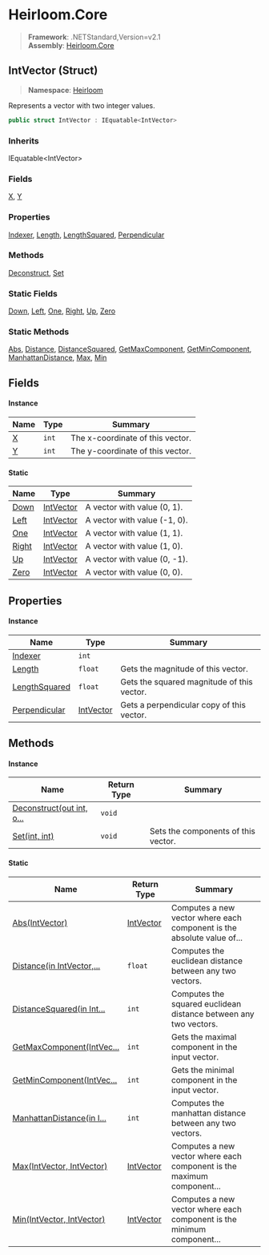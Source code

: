# Heirloom.Core

> **Framework**: .NETStandard,Version=v2.1  
> **Assembly**: [Heirloom.Core][0]

## IntVector (Struct)

> **Namespace**: [Heirloom][0]

Represents a vector with two integer values.

```cs
public struct IntVector : IEquatable<IntVector>
```

### Inherits

IEquatable\<IntVector>

### Fields

[X][1], [Y][2]

### Properties

[Indexer][3], [Length][4], [LengthSquared][5], [Perpendicular][6]

### Methods

[Deconstruct][7], [Set][8]

### Static Fields

[Down][9], [Left][10], [One][11], [Right][12], [Up][13], [Zero][14]

### Static Methods

[Abs][15], [Distance][16], [DistanceSquared][17], [GetMaxComponent][18], [GetMinComponent][19], [ManhattanDistance][20], [Max][21], [Min][22]

## Fields

#### Instance

| Name   | Type  | Summary                          |
|--------|-------|----------------------------------|
| [X][1] | `int` | The x-coordinate of this vector. |
| [Y][2] | `int` | The y-coordinate of this vector. |

#### Static

| Name        | Type            | Summary                      |
|-------------|-----------------|------------------------------|
| [Down][9]   | [IntVector][23] | A vector with value (0, 1).  |
| [Left][10]  | [IntVector][23] | A vector with value (-1, 0). |
| [One][11]   | [IntVector][23] | A vector with value (1, 1).  |
| [Right][12] | [IntVector][23] | A vector with value (1, 0).  |
| [Up][13]    | [IntVector][23] | A vector with value (0, -1). |
| [Zero][14]  | [IntVector][23] | A vector with value (0, 0).  |

## Properties

#### Instance

| Name               | Type            | Summary                                    |
|--------------------|-----------------|--------------------------------------------|
| [Indexer][3]       | `int`           |                                            |
| [Length][4]        | `float`         | Gets the magnitude of this vector.         |
| [LengthSquared][5] | `float`         | Gets the squared magnitude of this vector. |
| [Perpendicular][6] | [IntVector][23] | Gets a perpendicular copy of this vector.  |

## Methods

#### Instance

| Name                           | Return Type | Summary                             |
|--------------------------------|-------------|-------------------------------------|
| [Deconstruct(out int, o...][7] | `void`      |                                     |
| [Set(int, int)][8]             | `void`      | Sets the components of this vector. |

#### Static

| Name                            | Return Type     | Summary                                                                |
|---------------------------------|-----------------|------------------------------------------------------------------------|
| [Abs(IntVector)][15]            | [IntVector][23] | Computes a new vector where each component is the absolute value of... |
| [Distance(in IntVector,...][16] | `float`         | Computes the euclidean distance between any two vectors.               |
| [DistanceSquared(in Int...][17] | `int`           | Computes the squared euclidean distance between any two vectors.       |
| [GetMaxComponent(IntVec...][18] | `int`           | Gets the maximal component in the input vector.                        |
| [GetMinComponent(IntVec...][19] | `int`           | Gets the minimal component in the input vector.                        |
| [ManhattanDistance(in I...][20] | `int`           | Computes the manhattan distance between any two vectors.               |
| [Max(IntVector, IntVector)][21] | [IntVector][23] | Computes a new vector where each component is the maximum component... |
| [Min(IntVector, IntVector)][22] | [IntVector][23] | Computes a new vector where each component is the minimum component... |

[0]: ../../Heirloom.Core.md
[1]: IntVector/X.md
[2]: IntVector/Y.md
[3]: IntVector/Indexer.md
[4]: IntVector/Length.md
[5]: IntVector/LengthSquared.md
[6]: IntVector/Perpendicular.md
[7]: IntVector/Deconstruct.md
[8]: IntVector/Set.md
[9]: IntVector/Down.md
[10]: IntVector/Left.md
[11]: IntVector/One.md
[12]: IntVector/Right.md
[13]: IntVector/Up.md
[14]: IntVector/Zero.md
[15]: IntVector/Abs.md
[16]: IntVector/Distance.md
[17]: IntVector/DistanceSquared.md
[18]: IntVector/GetMaxComponent.md
[19]: IntVector/GetMinComponent.md
[20]: IntVector/ManhattanDistance.md
[21]: IntVector/Max.md
[22]: IntVector/Min.md
[23]: IntVector.md
